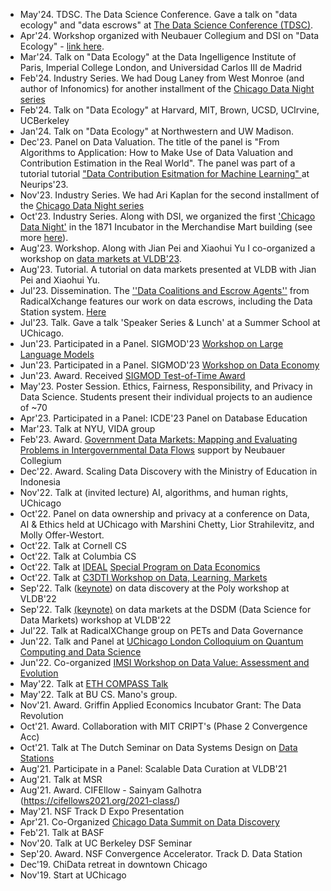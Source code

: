 - May'24. TDSC. The Data Science Conference. Gave a talk on "data ecology" and
"data escrows" at <a href="https://www.thedatascienceconference.com/agenda">The Data Science Conference (TDSC)</a>.
- Apr'24. Workshop organized with Neubauer Collegium and DSI on "Data Ecology" - <a
href="https://neubauercollegium.uchicago.edu/events/a-conversation-about-data-ecology">link
here</a>.
- Mar'24. Talk on "Data Ecology" at the Data Ingelligence Institute of Paris,
Imperial College London, and Universidad Carlos III de Madrid
- Feb'24. Industry Series. We had Doug Laney from West Monroe (and author of
Infonomics) for another installment of the <a href="https://datascience.uchicago.edu/events/chicago-data-night-douglas-laney-infonomics/">Chicago Data Night series</a>
- Feb'24. Talk on "Data Ecology" at Harvard, MIT, Brown, UCSD, UCIrvine,
UCBerkeley
- Jan'24. Talk on "Data Ecology" at Northwestern and UW Madison.
- Dec'23. Panel on Data Valuation. The title of the panel is "From Algorithms to Application: How to Make Use of Data Valuation and Contribution Estimation in the Real World". The panel was part of a tutorial tutorial <a href="https://nips.cc/virtual/2023/events/tutorial">"Data Contribution Esitmation for Machine Learning" </a> at Neurips'23.
- Nov'23. Industry Series. We had Ari Kaplan for the second installment of the <a
href="https://datascience.uchicago.edu/events/chicago-data-night-ari-kaplan-databricks/">Chicago Data Night series</a>
- Oct'23. Industry Series. Along with DSI, we organized the first <a
href="https://datascience.uchicago.edu/events/chicago-data-night-dr-helen-sun-and-kader-sakkaria/">'Chicago Data
Night'</a> in the 1871 Incubator in the Merchandise Mart building (see more [here](https://datascience.uchicago.edu/news/chicago-data-nights-bring-together-academics-and-industry-professionals-in-downtown-chicago/)).
- Aug'23. Workshop. Along with Jian Pei and Xiaohui Yu I co-organized a workshop
on [data markets at VLDB'23](https://sites.google.com/view/sdmvldb2023).
- Aug'23. Tutorial. A tutorial on data markets presented at VLDB with Jian Pei
and Xiaohui Yu.
- Jul'23. Dissemination. The <a
href="https://www.radicalxchange.org/media/blog/data-coalitions-and-escrow-agents/">''Data
Coalitions and Escrow Agents''</a> from
RadicalXchange features our work on data escrows, including the Data Station
system. [Here](https://www.radicalxchange.org/media/documents/data-coalitions-and-escrow-agents.pdf)
- Jul'23. Talk. Gave a talk 'Speaker Series & Lunch' at a Summer School at
UChicago.
- Jun'23. Participated in a Panel. SIGMOD'23 [Workshop on Large Language
Models](http://deem-workshop.org/)
- Jun'23. Participated in a Panel. SIGMOD'23 [Workshop on Data Economy](https://sites.google.com/view/data-economy-2023/)
- Jun'23. Award. Received [SIGMOD Test-of-Time Award](https://sigmod.org/sigmod-awards/sigmod-test-of-time-award/)
- May'23. Poster Session. Ethics, Fairness, Responsibility, and Privacy in Data
Science. Students present their individual projects to an audience of ~70
- Apr'23. Participated in a Panel: ICDE'23 Panel on Database Education 
- Mar'23. Talk at NYU, VIDA group
- Feb'23. Award. [Government Data Markets: Mapping and Evaluating Problems in Intergovernmental Data Flows]( https://neubauercollegium.uchicago.edu/news/neubauer-collegium-announces-new-research-projects-for-2023-24) support by Neubauer Collegium
- Dec'22. Award. Scaling Data Discovery with the Ministry of Education in Indonesia
- Nov'22. Talk at (invited lecture) AI, algorithms, and human rights, UChicago
- Oct'22. Panel on data ownership and privacy at a conference on Data, AI & Ethics held at UChicago with Marshini Chetty, Lior Strahilevitz, and Molly Offer-Westort.
- Oct'22. Talk at Cornell CS
- Oct'22. Talk at Columbia CS
- Oct'22. Talk at [IDEAL](https://www.ideal-institute.org) [Special Program on Data Economics](https://www.mccormick.northwestern.edu/computer-science/news-events/news/articles/2022/ideal-presents-a-special-program-on-data-economics.html)
- Oct'22. Talk at [C3DTI Workshop on Data, Learning, Markets](https://c3dti.ai/workshops/data-learning-markets/)
- Sep'22. Talk ([keynote](https://sites.google.com/view/poly22)) on data discovery at the Poly workshop at VLDB'22
- Sep'22. Talk [(keynote)](https://sites.google.com/view/dsdm2022/home#h.d7hboejqgk14) on data markets at the DSDM (Data Science for Data Markets) workshop at VLDB'22
- Jul'22. Talk at RadicalXChange group on PETs and Data Governance
- Jun'22. Talk and Panel at [UChicago London Colloquium on Quantum Computing and Data Science](https://ds.uchicago.edu/news/uchicago-london-colloquium-features-data-science-quantum-research/)
- Jun'22. Co-organized [IMSI Workshop on Data Value: Assessment and Evolution](https://www.imsi.institute/activities/data-value-assessment-and-evolution/)
- May'22. Talk at [ETH COMPASS Talk](https://systems.ethz.ch/research/compass/data-station--delegated--trustworthy--and-auditable-computation-.html)
- May'22. Talk at BU CS. Mano's group.
- Nov'21. Award. Griffin Applied Economics Incubator Grant: The Data Revolution
- Oct'21. Award. Collaboration with MIT CRIPT's (Phase 2 Convergence Acc) 
- Oct'21. Talk at The Dutch Seminar on Data Systems Design on [Data Stations](https://dsdsd.da.cwi.nl/past_talks/data-stations/)
- Aug'21. Participate in a Panel: Scalable Data Curation at VLDB'21
- Aug'21. Talk at MSR
- Aug'21. Award. CIFEllow - Sainyam Galhotra (https://cifellows2021.org/2021-class/)
- May'21. NSF Track D Expo Presentation
- Apr'21. Co-Organized [Chicago Data Summit on Data Discovery](https://datascience.uchicago.edu/events/chicago-data-discovery-virtual-summit/)
- Feb'21. Talk at BASF
- Nov'20. Talk at UC Berkeley DSF Seminar 
- Sep'20. Award. NSF Convergence Accelerator. Track D. Data Station
- Dec'19. ChiData retreat in downtown Chicago
- Nov'19. Start at UChicago
